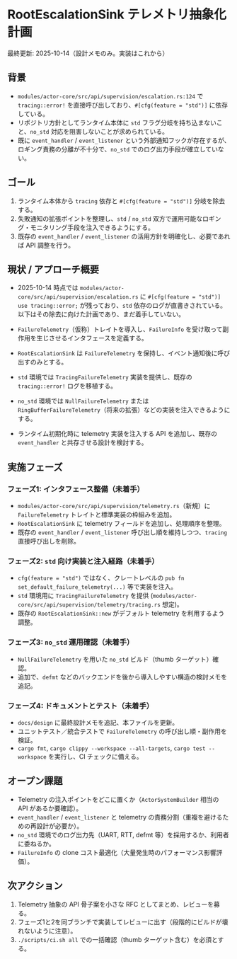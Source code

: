 # RootEscalationSink テレメトリ抽象化計画

最終更新: 2025-10-14（設計メモのみ。実装はこれから）

## 背景
- `modules/actor-core/src/api/supervision/escalation.rs:124` で `tracing::error!` を直接呼び出しており、`#[cfg(feature = "std")]` に依存している。
- リポジトリ方針としてランタイム本体に `std` フラグ分岐を持ち込まないこと、`no_std` 対応を阻害しないことが求められている。
- 既に `event_handler` / `event_listener` という外部通知フックが存在するが、ロギング責務の分離が不十分で、`no_std` でのログ出力手段が確立していない。

## ゴール
1. ランタイム本体から `tracing` 依存と `#[cfg(feature = "std")]` 分岐を除去する。
2. 失敗通知の拡張ポイントを整理し、`std` / `no_std` 双方で運用可能なロギング・モニタリング手段を注入できるようにする。
3. 既存の `event_handler` / `event_listener` の活用方針を明確化し、必要であれば API 調整を行う。

## 現状 / アプローチ概要
- 2025-10-14 時点では `modules/actor-core/src/api/supervision/escalation.rs` に `#[cfg(feature = "std")] use tracing::error;` が残っており、`std` 依存のログが直書きされている。以下はその除去に向けた計画であり、まだ着手していない。

- `FailureTelemetry`（仮称）トレイトを導入し、`FailureInfo` を受け取って副作用を生じさせるインタフェースを定義する。
- `RootEscalationSink` は `FailureTelemetry` を保持し、イベント通知後に呼び出すのみとする。
- `std` 環境では `TracingFailureTelemetry` 実装を提供し、既存の `tracing::error!` ログを移植する。
- `no_std` 環境では `NullFailureTelemetry` または `RingBufferFailureTelemetry`（将来の拡張）などの実装を注入できるようにする。
- ランタイム初期化時に telemetry 実装を注入する API を追加し、既存の `event_handler` と共存させる設計を検討する。

## 実施フェーズ
### フェーズ1: インタフェース整備（未着手）
- `modules/actor-core/src/api/supervision/telemetry.rs`（新規）に `FailureTelemetry` トレイトと標準実装の枠組みを追加。
- `RootEscalationSink` に telemetry フィールドを追加し、処理順序を整理。
- 既存の `event_handler` / `event_listener` 呼び出し順を維持しつつ、`tracing` 直接呼び出しを削除。

### フェーズ2: `std` 向け実装と注入経路（未着手）
- `cfg(feature = "std")` ではなく、クレートレベルの `pub fn set_default_failure_telemetry(...)` 等で実装を注入。
- `std` 環境用に `TracingFailureTelemetry` を提供 (`modules/actor-core/src/api/supervision/telemetry/tracing.rs` 想定)。
- 既存の `RootEscalationSink::new` がデフォルト telemetry を利用するよう調整。

### フェーズ3: `no_std` 運用確認（未着手）
- `NullFailureTelemetry` を用いた `no_std` ビルド（thumb ターゲット）確認。
- 追加で、`defmt` などのバックエンドを後から導入しやすい構造の検討メモを追記。

### フェーズ4: ドキュメントとテスト（未着手）
- `docs/design` に最終設計メモを追記、本ファイルを更新。
- ユニットテスト／統合テストで `FailureTelemetry` の呼び出し順・副作用を検証。
- `cargo fmt`, `cargo clippy --workspace --all-targets`, `cargo test --workspace` を実行し、CI チェックに備える。

## オープン課題
- Telemetry の注入ポイントをどこに置くか（`ActorSystemBuilder` 相当の API があるか要確認）。
- `event_handler` / `event_listener` と telemetry の責務分割（重複を避けるための再設計が必要か）。
- `no_std` 環境でのログ出力先（UART, RTT, defmt 等）を採用するか、利用者に委ねるか。
- `FailureInfo` の clone コスト最適化（大量発生時のパフォーマンス影響評価）。

## 次アクション
1. Telemetry 抽象の API 骨子案を小さな RFC としてまとめ、レビューを募る。
2. フェーズ1と2を同ブランチで実装してレビューに出す（段階的にビルドが壊れないように注意）。
3. `./scripts/ci.sh all` での一括確認（thumb ターゲット含む）を必須とする。
